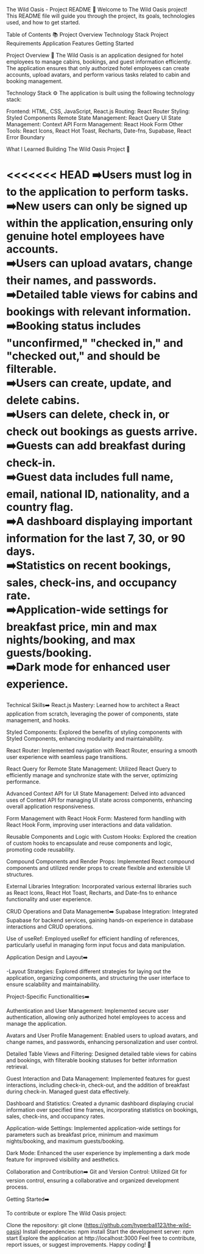 The Wild Oasis - Project README 🌿
Welcome to The Wild Oasis project! This README file will guide you through the project, its goals, technologies used, and how to get started.

Table of Contents 📚
Project Overview
Technology Stack
Project Requirements
Application Features
Getting Started

Project Overview 🏨
The Wild Oasis is an application designed for hotel employees to manage cabins, bookings, and guest information efficiently. The application ensures that only authorized hotel employees can create accounts, upload avatars, and perform various tasks related to cabin and booking management.

Technology Stack ⚙️
The application is built using the following technology stack:

Frontend: HTML, CSS, JavaScript, React.js
Routing: React Router
Styling: Styled Components
Remote State Management: React Query
UI State Management: Context API
Form Management: React Hook Form
Other Tools: React Icons, React Hot Toast, Recharts, Date-fns, Supabase, React Error Boundary

What I Learned Building The Wild Oasis Project 🚀

<<<<<<< HEAD
      ➡️Users must log in to the application to perform tasks.<br/>
      ➡️New users can only be signed up within the application,ensuring only genuine hotel employees have
      accounts.<br/>
      ➡️Users can upload avatars, change their names, and passwords.<br/>
      ➡️Detailed table views for cabins and bookings with relevant information.<br/>
      ➡️Booking status includes "unconfirmed," "checked in," and "checked out," and should be filterable.<br/>
      ➡️Users can create, update, and delete cabins.<br/>
      ➡️Users can delete, check in, or check out bookings as guests arrive.<br/>
      ➡️Guests can add breakfast during check-in.<br/>
      ➡️Guest data includes full name, email, national ID, nationality, and a country flag.<br/>
      ➡️A dashboard displaying important information for the last 7, 30, or 90 days.<br/>
      ➡️Statistics on recent bookings, sales, check-ins, and occupancy rate.<br/>
      ➡️Application-wide settings for breakfast price, min and max nights/booking, and max guests/booking.<br/>
      ➡️Dark mode for enhanced user experience.</p>
=======
Technical Skills➡️
React.js Mastery: Learned how to architect a React application from scratch, leveraging the power of components, state management, and hooks.

Styled Components: Explored the benefits of styling components with Styled Components, enhancing modularity and maintainability.

React Router: Implemented navigation with React Router, ensuring a smooth user experience with seamless page transitions.

React Query for Remote State Management: Utilized React Query to efficiently manage and synchronize state with the server, optimizing performance.

Advanced Context API for UI State Management: Delved into advanced uses of Context API for managing UI state across components, enhancing overall application responsiveness.

Form Management with React Hook Form: Mastered form handling with React Hook Form, improving user interactions and data validation.

Reusable Components and Logic with Custom Hooks: Explored the creation of custom hooks to encapsulate and reuse components and logic, promoting code reusability.

Compound Components and Render Props: Implemented React compound components and utilized render props to create flexible and extensible UI structures.

External Libraries Integration: Incorporated various external libraries such as React Icons, React Hot Toast, Recharts, and Date-fns to enhance functionality and user experience.

CRUD Operations and Data Management➡️
Supabase Integration: Integrated Supabase for backend services, gaining hands-on experience in database interactions and CRUD operations.

Use of useRef: Employed useRef for efficient handling of references, particularly useful in managing form input focus and data manipulation.

Application Design and Layout➡️

-Layout Strategies: Explored different strategies for laying out the application, organizing components, and structuring the user interface to ensure scalability and maintainability.

Project-Specific Functionalities➡️

Authentication and User Management: Implemented secure user authentication, allowing only authorized hotel employees to access and manage the application.

Avatars and User Profile Management: Enabled users to upload avatars, and change names, and passwords, enhancing personalization and user control.

Detailed Table Views and Filtering: Designed detailed table views for cabins and bookings, with filterable booking statuses for better information retrieval.

Guest Interaction and Data Management: Implemented features for guest interactions, including check-in, check-out, and the addition of breakfast during check-in. Managed guest data effectively.

Dashboard and Statistics: Created a dynamic dashboard displaying crucial information over specified time frames, incorporating statistics on bookings, sales, check-ins, and occupancy rates.

Application-wide Settings: Implemented application-wide settings for parameters such as breakfast price, minimum and maximum nights/booking, and maximum guests/booking.

Dark Mode: Enhanced the user experience by implementing a dark mode feature for improved visibility and aesthetics.

Collaboration and Contribution➡️
Git and Version Control: Utilized Git for version control, ensuring a collaborative and organized development process.

Getting Started➡️

To contribute or explore The Wild Oasis project:

Clone the repository: git clone (https://github.com/hyperball123/the-wild-oasis)
Install dependencies: npm install
Start the development server: npm start
Explore the application at http://localhost:3000
Feel free to contribute, report issues, or suggest improvements. Happy coding! 🌟
